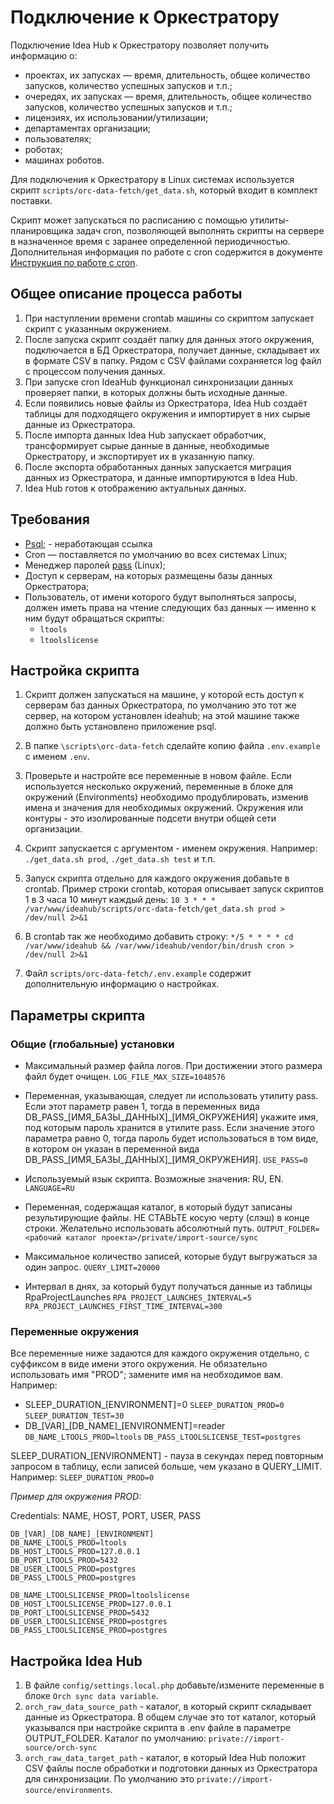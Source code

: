 # Подключение к Оркестратору

Подключение Idea Hub к Оркестратору позволяет получить информацию о:
 - проектах, их запусках — время, длительность, общее количество запусков, количество успешных запусков и т.п.;
 - очередях, их запусках — время, длительность, общее количество запусков, количество успешных запусков и т.п.;
 - лицензиях, их использовании/утилизации;
 - департаментах организации;
 - пользователях;
 - роботах;
 - машинах роботов.

Для подключения к Оркестратору в Linux системах используется скрипт `scripts/orc-data-fetch/get_data.sh`, который входит в комплект поставки. 

Скрипт может запускаться по расписанию с помощью утилиты-планировщика задач cron, позволяющей выполнять скрипты на сервере в назначенное время с заранее определенной периодичностью. Дополнительная информация по работе с cron содержится в документе [Инструкция по работе с cron](https://docs.primo-rpa.ru/primo-rpa/primo-idea-hub/cron).

## Общее описание процесса работы

1. При наступлении времени crontab машины со скриптом запускает скрипт с указанным окружением. 
1. После запуска скрипт создаёт папку для данных этого окружения, подключается в БД Оркестратора, получает данные, складывает их в формате CSV в папку. Рядом с CSV файлами сохраняется log файл с процессом получения данных.
1. При запуске cron IdeaHub функционал синхронизации данных проверяет папки, в которых должны быть исходные данные. 
1. Если появились новые файлы из Оркестратора, Idea Hub создаёт таблицы для подходящего окружения и импортирует в них сырые данные из Оркестратора. 
1. После импорта данных Idea Hub запускает обработчик, трансформирует сырые данные в данные, необходимые Оркестратору, и экспортирует их в указанную папку. 
1. После экспорта обработанных данных запускается миграция данных из Оркестратора, и данные импортируются в Idea Hub. 
1. Idea Hub готов к отображению актуальных данных.

## Требования

* [Psql](https://postgrespro.ru/&sa=D&source=docs&ust=1702476704920204&usg=AOvVaw3K8f-Xb71DoDMk3Cu4xoJm); - неработающая ссылка
* Сron — поставляется по умолчанию во всех системах Linux;
* Менеджер паролей [pass](https://www.passwordstore.org/) (Linux);
* Доступ к серверам, на которых размещены базы данных Оркестратора;
* Пользователь, от имени которого будут выполняться запросы, должен иметь права на чтение следующих баз данных — именно к ним будут обращаться скрипты:  
  * `ltools`
  * `ltoolslicense`

## Настройка скрипта

1. Скрипт должен запускаться на машине, у которой есть доступ к серверам баз данных Оркестратора, по умолчанию это тот же сервер, на котором установлен ideahub; на этой машине также должно быть установлено приложение psql.
1. В папке `\scripts\orc-data-fetch` сделайте копию файла `.env.example` с именем `.env`.
1. Проверьте и настройте все переменные в новом файле. Если используется несколько окружений, переменные в блоке для окружений (Environments) необходимо продублировать, изменив имена и значения для необходимых окружений. Окружения или контуры - это изолированные подсети внутри общей сети организации. 
1. Скрипт запускается с аргументом - именем окружения. Например: `./get_data.sh prod`, `./get_data.sh test` и т.п.
1. Запуск скрипта отдельно для каждого окружения добавьте в crontab. Пример строки crontab, которая описывает запуск скриптов 1 в 3 часа 10 минут каждый день:
`10 3 * * * /var/www/ideahub/scripts/orc-data-fetch/get_data.sh prod > /dev/null 2>&1` 
1. В crontab так же необходимо добавить строку:
`*/5 * * * * cd /var/www/ideahub && /var/www/ideahub/vendor/bin/drush cron > /dev/null 2>&1` 

1. Файл `scripts/orc-data-fetch/.env.example` содержит дополнительную информацию о настройках.

## Параметры скрипта

### Общие (глобальные) установки

- Максимальный размер файла логов. При достижении этого размера файл будет очищен.
`LOG_FILE_MAX_SIZE=1048576`

- Переменная, указывающая, следует ли использовать утилиту pass. Если этот параметр равен 1, тогда в переменных вида DB\_PASS\_[ИМЯ\_БАЗЫ\_ДАННЫХ]\_[ИМЯ_ОКРУЖЕНИЯ] укажите имя, под которым пароль хранится в утилите pass. Если значение этого параметра равно 0, тогда пароль будет использоваться в том виде, в котором он указан в переменной вида DB\_PASS\_[ИМЯ\_БАЗЫ\_ДАННЫХ]\_[ИМЯ_ОКРУЖЕНИЯ].
`USE_PASS=0`

- Используемый язык скрипта. Возможные значения: RU, EN.
`LANGUAGE=RU`

- Переменная, содержащая каталог, в который будут записаны результирующие файлы. НЕ СТАВЬТЕ косую черту (слэш) в конце строки. Желательно использовать абсолютный путь.
`OUTPUT_FOLDER=<рабочий каталог проекта>/private/import-source/sync`

- Максимальное количество записей, которые будут выгружаться за один запрос.
`QUERY_LIMIT=20000`

- Интервал в днях, за который будут получаться данные из таблицы RpaProjectLaunches
`RPA_PROJECT_LAUNCHES_INTERVAL=5`
`RPA_PROJECT_LAUNCHES_FIRST_TIME_INTERVAL=300`

### Переменные окружения

Все переменные ниже задаются для каждого окружения отдельно, с суффиксом в виде имени этого окружения. Не обязательно использовать имя "PROD"; замените имя на необходимое вам. Например:
* SLEEP_DURATION_[ENVIRONMENT]=0
`SLEEP_DURATION_PROD=0`
`SLEEP_DURATION_TEST=30`
* DB\_[VAR]\_[DB_NAME]_[ENVIRONMENT]=reader
`DB_NAME_LTOOLS_PROD=ltools`
`DB_PASS_LTOOLSLICENSE_TEST=postgres`

SLEEP_DURATION_[ENVIRONMENT] - пауза в секундах перед повторным запросом в таблицу, если записей больше, чем указано в QUERY_LIMIT. 
Например: `SLEEP_DURATION_PROD=0`

*Пример для окружения PROD:*

Credentials: NAME, HOST, PORT, USER, PASS
```
DB_[VAR]_[DB_NAME]_[ENVIRONMENT]
DB_NAME_LTOOLS_PROD=ltools
DB_HOST_LTOOLS_PROD=127.0.0.1
DB_PORT_LTOOLS_PROD=5432
DB_USER_LTOOLS_PROD=postgres
DB_PASS_LTOOLS_PROD=postgres

DB_NAME_LTOOLSLICENSE_PROD=ltoolslicense
DB_HOST_LTOOLSLICENSE_PROD=127.0.0.1
DB_PORT_LTOOLSLICENSE_PROD=5432
DB_USER_LTOOLSLICENSE_PROD=postgres
DB_PASS_LTOOLSLICENSE_PROD=postgres
```

## Настройка Idea Hub

1. В файле `config/settings.local.php` добавьте/измените переменные в блоке `Orch sync data variable`.
1. `orch_raw_data_source_path` - каталог, в который скрипт складывает данные из Оркестратора. В общем случае это тот каталог, который указывался при настройке скрипта в .env файле в параметре OUTPUT_FOLDER. Каталог по умолчанию: `private://import-source/orch-sync`
1. `orch_raw_data_target_path` - каталог, в который Idea Hub положит CSV файлы после обработки и подготовки данных из Оркестратора для синхронизации. По умолчанию это `private://import-source/environments`.

